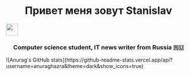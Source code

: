 <h1 align="center">Привет меня зовут Stanislav </h1>
<img src="https://github.com/blackcater/blackcater/raw/main/images/Hi.gif" height="32"/></h1>
<h3 align="center">Computer science student, IT news writer from Russia 🇷🇺</h3>![Anurag's GitHub stats](https://github-readme-stats.vercel.app/api?username=anuraghazra&theme=dark&show_icons=true)
